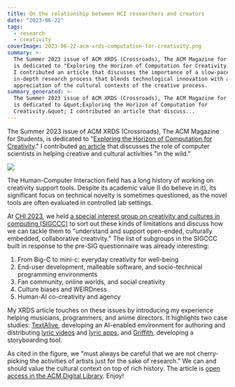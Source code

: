 ```yaml
---
title: On the relationship between HCI researchers and creators
date: "2023-06-22"
tags:
  - research
  - creativity
coverImage: 2023-06-22-acm-xrds-computation-for-creativity.png
summary: >-
  The Summer 2023 issue of ACM XRDS (Crossroads), The ACM Magazine for Students,
  is dedicated to "Exploring the Horizon of Computation for Creativity."
  I contributed an article that discusses the importance of a slow-paced yet
  in-depth research process that blends technological innovation with a deep
  appreciation of the cultural contexts of the creative process.
summary_generated: >-
  The Summer 2023 issue of ACM XRDS (Crossroads), The ACM Magazine for Students,
  is dedicated to &quot;Exploring the Horizon of Computation for
  Creativity.&quot; I contributed an article that discuss...
---
```


The Summer 2023 issue of ACM XRDS (Crossroads), The ACM Magazine for Students, is dedicated to "[Exploring the Horizon of Computation for Creativity](https://doi.org/10.1145/3596921)." I contributed [an article](https://doi.org/10.1145/3596927) that discusses the role of computer scientists in helping creative and cultural activities "in the wild."

[![](/images/2023-06-22-acm-xrds-computation-for-creativity.png)](https://doi.org/10.1145/3596927)

The Human-Computer Interaction field has a long history of working on creativity support tools. Despite its academic value (I do believe in it), its significant focus on technical novelty is sometimes questioned, as the novel tools are often evaluated in controlled lab settings.

At [CHI 2023](https://chi2023.acm.org), we held [a special interest group on creativity and cultures in computing (SIGCCC)](https://chci.pages.dev/chi2023) to sort out these kinds of limitations and discuss how we can tackle them to "understand and support open-ended, culturally embedded, collaborative creativity." The list of subgroups in the SIGCCC built in response to the pre-SIG questionnaire was already interesting:

1. From Big-C to mini-c: everyday creativity for well-being
2. End-user development, malleable software, and socio-technical programming environments
3. Fan community, online worlds, and social creativity
4. Culture biases and WEIRDness
5. Human-AI co-creativity and agency

My XRDS article touches on these issues by introducing my experience helping musicians, programmers, and anime directors. It highlights two case studies: [TextAlive](https://junkato.jp/textalive), developing an AI-enabled environment for authoring and distributing [lyric videos](https://textalive.jp) and [lyric apps](https://developer.textalive.jp), and [Griffith](https://research.archinc.jp/en/griffith), developing a storyboarding tool.

As cited in the figure, we "must always be careful that we are not cherry-picking the activities of artists just for the sake of research." We can and should value the cultural context on top of rich history. The article is [open access in the ACM Digital Library](https://doi.org/10.1145/3596927). Enjoy!
